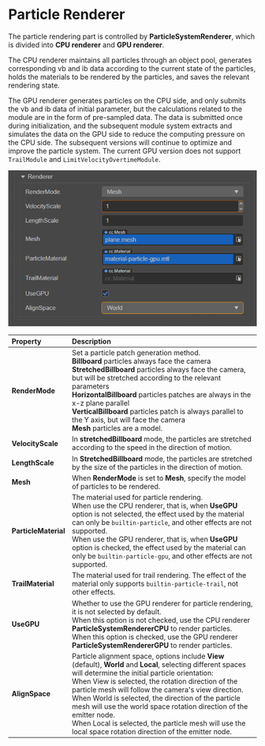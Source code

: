 # Particle Renderer

The particle rendering part is controlled by **ParticleSystemRenderer**, which is divided into **CPU renderer** and **GPU renderer**.

The CPU renderer maintains all particles through an object pool, generates corresponding vb and ib data according to the current state of the particles, holds the materials to be rendered by the particles, and saves the relevant rendering state.

The GPU renderer generates particles on the CPU side, and only submits the vb and ib data of initial parameter, but the calculations related to the module are in the form of pre-sampled data. The data is submitted once during initialization, and the subsequent module system extracts and simulates the data on the GPU side to reduce the computing pressure on the CPU side. The subsequent versions will continue to optimize and improve the particle system. The current GPU version does not support `TrailModule` and `LimitVelocityOvertimeModule`.

![renderer](particle-system/renderer.png)

| Property | Description |
| :--- | :--- |
| **RenderMode** | Set a particle patch generation method. <br>**Billboard** particles always face the camera<br>**StretchedBillboard** particles always face the camera, but will be stretched according to the relevant parameters<br>**HorizontalBillboard** particles patches are always in the x-z plane parallel<br>**VerticalBillboard** particles patch is always parallel to the Y axis, but will face the camera<br>**Mesh** particles are a model. |
| **VelocityScale** | In **stretchedBillboard** mode, the particles are stretched according to the speed in the direction of motion. |
| **LengthScale** | In **StretchedBillboard** mode, the particles are stretched by the size of the particles in the direction of motion. |
| **Mesh** | When **RenderMode** is set to **Mesh**, specify the model of particles to be rendered. |
| **ParticleMaterial** | The material used for particle rendering.<br>When use the CPU renderer, that is, when **UseGPU** option is not selected, the effect used by the material can only be `builtin-particle`, and other effects are not supported.<br>When use the GPU renderer, that is, when **UseGPU** option is checked, the effect used by the material can only be `builtin-particle-gpu`, and other effects are not supported. |
| **TrailMaterial** | The material used for trail rendering. The effect of the material only supports `builtin-particle-trail`, not other effects. |
| **UseGPU** | Whether to use the GPU renderer for particle rendering, it is not selected by default.<br>When this option is not checked, use the CPU renderer **ParticleSystemRendererCPU** to render particles.<br>When this option is checked, use the GPU renderer **ParticleSystemRendererGPU** to render particles. |
| **AlignSpace** | Particle alignment space, options include **View** (default), **World** and **Local**, selecting different spaces will determine the initial particle orientation:<br>When View is selected, the rotation direction of the particle mesh will follow the camera's view direction.<br>When World is selected, the direction of the particle mesh will use the world space rotation direction of the emitter node.<br>When Local is selected, the particle mesh will use the local space rotation direction of the emitter node. |
